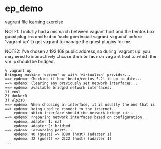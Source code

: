 # ep_demo

vagrant file learning exercise


NOTE1: I initially had a mismatch between vagrant host and the bentos box
guest plug-ins and had to 'sudo gem install vagrant-vbguest'
before 'vagrant up' to get vagrant to manage the guest plugins for me.

NOTE2: I've chosen a 192.168 public address, so during 'vagrant up' you may
need to interactively choose the interface on vagrant host to which 
the vm ip should be bridged.

	% vagrant up
	Bringing machine 'epdemo' up with 'virtualbox' provider...
	==> epdemo: Checking if box 'bento/centos-7.2' is up to date...
	==> epdemo: Clearing any previously set network interfaces...
	==> epdemo: Available bridged network interfaces:
	1) eno1
	2) docker0
	3) wlp2s0
	==> epdemo: When choosing an interface, it is usually the one that is
	==> epdemo: being used to connect to the internet.
	    epdemo: Which interface should the network bridge to? 1
	==> epdemo: Preparing network interfaces based on configuration...
	    epdemo: Adapter 1: nat
	    epdemo: Adapter 2: bridged
	==> epdemo: Forwarding ports...
	    epdemo: 80 (guest) => 8080 (host) (adapter 1)
	    epdemo: 22 (guest) => 2222 (host) (adapter 1)
	...
